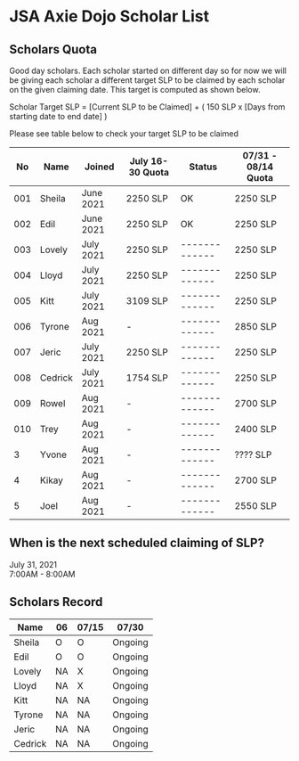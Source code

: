 # JSA Axie Dojo Scholar List



## Scholars Quota
Good day scholars. Each scholar started on different day so for now we will be giving each scholar a different target SLP to be claimed by each scholar on the given claiming date. This target is computed as shown below.  
  
Scholar Target SLP = [Current SLP to be Claimed] + ( 150 SLP x [Days from starting date to end date] )  
  
Please see table below to check your target SLP to be claimed

| No  | Name | Joined | July 16-30 Quota | Status | 07/31 - 08/14 Quota |
| ------------- | ------------- | ------------- | ------------- | ------------- | ------------- |
| 001  | Sheila  | June 2021 | 2250 SLP | OK | 2250 SLP |
| 002  | Edil | June 2021 | 2250 SLP | OK | 2250 SLP |
| 003  | Lovely  | July 2021 | 2250 SLP | ------------- | 2250 SLP |
| 004  | Lloyd | July 2021 | 2250 SLP | ------------- | 2250 SLP |
| 005  | Kitt | July 2021 | 3109 SLP | ------------- | 2250 SLP |
| 006  | Tyrone | Aug 2021 | - | ------------- | 2850 SLP |
| 007  | Jeric | July 2021 | 2250 SLP | ------------- | 2250 SLP |
| 008  | Cedrick | July 2021 | 1754 SLP | ------------- | 2250 SLP |
| 009  | Rowel | Aug 2021 | - | ------------- | 2700 SLP |
| 010  | Trey | Aug 2021 | - | ------------- | 2400 SLP |
| 3  | Yvone | Aug 2021 | - | ------------- | ???? SLP |
| 4  | Kikay | Aug 2021 | - | ------------- | 2700 SLP |
| 5  | Joel | Aug 2021 | - | ------------- | 2550 SLP |


## When is the next scheduled claiming of SLP?
July 31, 2021  
7:00AM - 8:00AM

## Scholars Record
| Name  | 06 | 07/15  | 07/30  |
| ------------- | ------------- | ------------- | ------------- |
| Sheila  | O  | O | Ongoing |
| Edil  | O | O | Ongoing |
| Lovely  | NA  | X | Ongoing |
| Lloyd  | NA  | X | Ongoing |
| Kitt  | NA  | NA | Ongoing |
| Tyrone | NA  | NA | Ongoing |
| Jeric | NA  | NA | Ongoing |
| Cedrick | NA  | NA | Ongoing |
  
